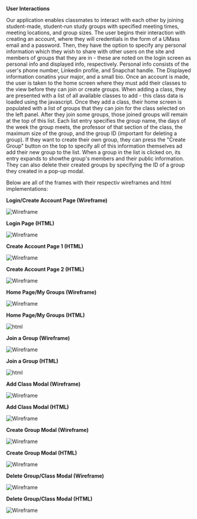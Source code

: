 
**User Interactions**

Our application enables classmates to interact with each other by joining student-made, student-run study groups with specified meeting times, meeting locations, and group sizes. The user begins their interaction with creating an account, where they will credentials in the form of a UMass email and a password. Then, they have the option to specify any personal information which they wish to share with other users on the site and members of groups that they are in - these are noted on the login screen as personal info and displayed info, respectively. Personal info consists of the user's phone number, Linkedin profile, and Snapchat handle. The Displayed information conatins your major, and a small bio. Once an account is made, the user is taken to the home screen where they must add their classes to the view before they can join or create groups. When adding a class, they are presented with a list of all available classes to add - this class data is loaded using the javascript. Once they add a class, their home screen is populated with a list of groups that they can join for the class selected on the left panel. After they join some groups, those joined groups will remain at the top of this list. Each list entry specifies the group name, the days of the week the group meets, the professor of that section of the class, the maximum size of the group, and the group ID (important for deleting a group). If they want to create their own group, they can press the "Create Group" button on the top to specify all of this information themselves ad add their new group to the list. When a group in the list is clicked on, its entry expands to showthe group's members and their public information. They can also delete their created groups by specifying the ID of a group they created in a pop-up modal.

Below are all of the frames with their respectiv wireframes and html implementations:

**Login/Create Account Page (Wireframe)**

![Wireframe](auth.png)



**Login Page (HTML)**

![Wireframe](login1html.png)




**Create Account Page 1 (HTML)**

![Wireframe](login2html.png)




**Create Account Page 2 (HTML)**

![Wireframe](login3html.png)



**Home Page/My Groups (Wireframe)**

![Wireframe](home.png)




**Home Page/My Groups (HTML)**

![html](homepagehtml.png)




**Join a Group (Wireframe)**

![Wireframe](class.png)




**Join a Group (HTML)**

![html](addclasshtml.png)




**Add Class Modal (Wireframe)**

![Wireframe](addclass.png)




**Add Class Modal (HTML)**

![Wireframe](creategrouphtml.png)




**Create Group Modal (Wireframe)**

![Wireframe](creategroup.png)



**Create Group Modal (HTML)**

![Wireframe](creategroupmodalhtml.png)




**Delete Group/Class Modal (Wireframe)**

![Wireframe](delete.png)




**Delete Group/Class Modal (HTML)**

![Wireframe](deletehtml.png)